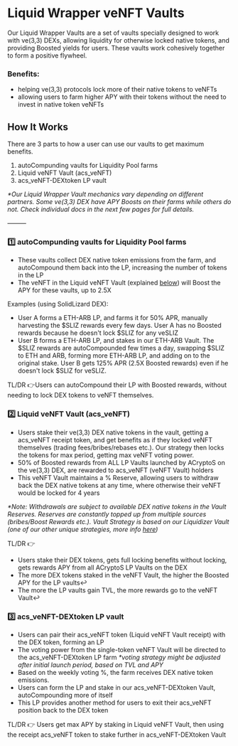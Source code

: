 # Liquid Wrapper veNFT Vaults

Our Liquid Wrapper Vaults are a set of vaults specially designed to work with ve(3,3) DEXs, allowing liquidity for otherwise locked native tokens, and providing Boosted yields for users. These vaults work cohesively together to form a positive flywheel.

### Benefits:

* helping ve(3,3) protocols lock more of their native tokens to veNFTs
* allowing users to farm higher APY with their tokens without the need to invest in native token veNFTs

## How It Works

There are 3 parts to how a user can use our vaults to get maximum benefits.

1. autoCompunding vaults for Liquidity Pool farms
2. Liquid veNFT Vault (acs\_veNFT)
3. acs\_veNFT-DEXtoken LP vault

_\*Our Liquid Wrapper Vault mechanics vary depending on different partners. Some ve(3,3) DEX have APY Boosts on their farms while others do not. Check individual docs in the next few pages for full details._

———

### 1️⃣ autoCompunding vaults for Liquidity Pool farms

* These vaults collect DEX native token emissions from the farm, and autoCompound them back into the LP, increasing the number of tokens in the LP
* The veNFT in the Liquid veNFT Vault (explained [below](../../../acryptos-vaults/liquid-wrapper-vaults/#2-liquid-vesliz-vault-acssliz)) will Boost the APY for these vaults, up to 2.5X

Examples (using SolidLizard DEX):

* User A forms a ETH-ARB LP, and farms it for 50% APR, manually harvesting the $SLIZ rewards every few days. User A has no Boosted rewards because he doesn't lock $SLIZ for any veSLIZ
* User B forms a ETH-ARB LP, and stakes in our ETH-ARB Vault. The $SLIZ rewards are autoCompounded few times a day, swapping $SLIZ to ETH and ARB, forming more ETH-ARB LP, and adding on to the original stake. User B gets 125% APR (2.5X Boosted rewards) even if he doesn't lock $SLIZ for veSLIZ.

TL/DR 👉Users can autoCompound their LP with Boosted rewards, without needing to lock DEX tokens to veNFT themselves.

### 2️⃣ Liquid veNFT Vault (acs\_veNFT)

* Users stake their ve(3,3) DEX native tokens in the vault, getting a acs\_veNFT receipt token, and get benefits as if they locked veNFT themselves (trading fees/bribes/rebases etc.). Our strategy then locks the tokens for max period, getting max veNFT voting power.
* 50% of Boosted rewards from ALL LP Vaults launched by ACryptoS on the ve(3,3) DEX, are rewarded to acs\_veNFT (veNFT Vault) holders
* This veNFT Vault maintains a % Reserve, allowing users to withdraw back the DEX native tokens at any time, where otherwise their veNFT would be locked for 4 years

_\*Note: Withdrawals are subject to available DEX native tokens in the Vault Reserves. Reserves are constantly topped up from multiple sources (bribes/Boost Rewards etc.). Vault Strategy is based on our Liquidizer Vault (one of our other unique strategies, more info_ [_here_](../liquidizer-vaults.md)_)_

TL/DR 👉

* Users stake their DEX tokens, gets full locking benefits without locking, gets rewards APY from all ACryptoS LP Vaults on the DEX
* The more DEX tokens staked in the veNFT Vault, the higher the Boosted APY for the LP vaults↩️
* The more the LP vaults gain TVL, the more rewards go to the veNFT Vault↩️

### 3️⃣ acs\_veNFT-DEXtoken LP vault

* Users can pair their acs\_veNFT token (Liquid veNFT Vault receipt) with the DEX token, forming an LP
* The voting power from the single-token veNFT Vault will be directed to the acs\_veNFT-DEXtoken LP farm _\*voting strategy might be adjusted after initial launch period, based on TVL and APY_
* Based on the weekly voting %, the farm receives DEX native token emissions.
* Users can form the LP and stake in our acs\_veNFT-DEXtoken Vault, autoCompounding more of itself
* This LP provides another method for users to exit their acs\_veNFT position back to the DEX token

TL/DR 👉 Users get max APY by staking in Liquid veNFT Vault, then using the receipt acs\_veNFT token to stake further in acs\_veNFT-DEXtoken Vault
